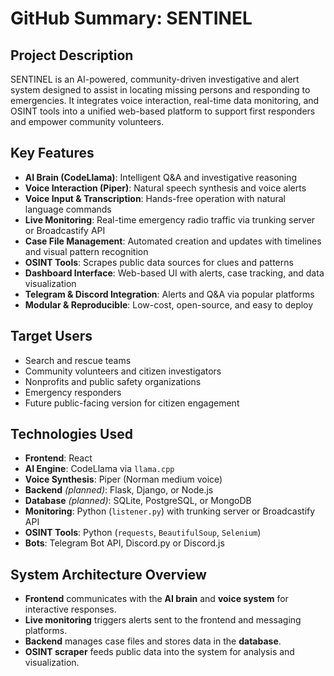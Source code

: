 
# GitHub Summary: SENTINEL

## Project Description
SENTINEL is an AI-powered, community-driven investigative and alert system designed to assist in locating missing persons and responding to emergencies. It integrates voice interaction, real-time data monitoring, and OSINT tools into a unified web-based platform to support first responders and empower community volunteers.

## Key Features
- **AI Brain (CodeLlama)**: Intelligent Q&A and investigative reasoning
- **Voice Interaction (Piper)**: Natural speech synthesis and voice alerts
- **Voice Input & Transcription**: Hands-free operation with natural language commands
- **Live Monitoring**: Real-time emergency radio traffic via trunking server or Broadcastify API
- **Case File Management**: Automated creation and updates with timelines and visual pattern recognition
- **OSINT Tools**: Scrapes public data sources for clues and patterns
- **Dashboard Interface**: Web-based UI with alerts, case tracking, and data visualization
- **Telegram & Discord Integration**: Alerts and Q&A via popular platforms
- **Modular & Reproducible**: Low-cost, open-source, and easy to deploy

## Target Users
- Search and rescue teams
- Community volunteers and citizen investigators
- Nonprofits and public safety organizations
- Emergency responders
- Future public-facing version for citizen engagement

## Technologies Used
- **Frontend**: React
- **AI Engine**: CodeLlama via `llama.cpp`
- **Voice Synthesis**: Piper (Norman medium voice)
- **Backend** *(planned)*: Flask, Django, or Node.js
- **Database** *(planned)*: SQLite, PostgreSQL, or MongoDB
- **Monitoring**: Python (`listener.py`) with trunking server or Broadcastify API
- **OSINT Tools**: Python (`requests`, `BeautifulSoup`, `Selenium`)
- **Bots**: Telegram Bot API, Discord.py or Discord.js

## System Architecture Overview
- **Frontend** communicates with the **AI brain** and **voice system** for interactive responses.
- **Live monitoring** triggers alerts sent to the frontend and messaging platforms.
- **Backend** manages case files and stores data in the **database**.
- **OSINT scraper** feeds public data into the system for analysis and visualization.

